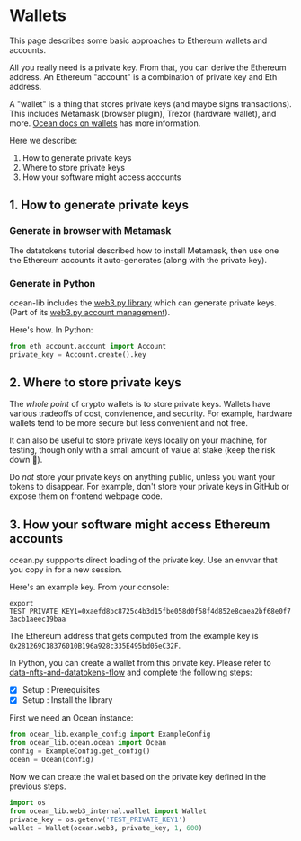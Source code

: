 <!--
Copyright 2022 Ocean Protocol Foundation
SPDX-License-Identifier: Apache-2.0
-->

# Wallets

This page describes some basic approaches to Ethereum wallets and accounts.

All you really need is a private key. From that, you can derive the Ethereum address. An Ethereum "account" is a combination of private key and Eth address.

A "wallet" is a thing that stores private keys (and maybe signs transactions). This includes Metamask (browser plugin), Trezor (hardware wallet), and more. [Ocean docs on wallets](https://docs.oceanprotocol.com/tutorials/wallets/) has more information.

Here we describe:

1.  How to generate private keys
2.  Where to store private keys
3.  How your software might access accounts

## 1. How to generate private keys

### Generate in browser with Metamask

The datatokens tutorial described how to install Metamask, then use one the Ethereum accounts it auto-generates (along with the private key).

### Generate in Python

ocean-lib includes the [web3.py library](https://web3py.readthedocs.io/en/stable/) which can generate private keys. (Part of its [web3.py account management](https://web3py.readthedocs.io/en/stable/web3.eth.html#web3.eth.Eth.accounts)).

Here's how. In Python:

```python
from eth_account.account import Account
private_key = Account.create().key
```

## 2. Where to store private keys

The _whole point_ of crypto wallets is to store private keys. Wallets have various tradeoffs of cost, convienence, and security. For example, hardware wallets tend to be more secure but less convenient and not free.

It can also be useful to store private keys locally on your machine, for testing, though only with a small amount of value at stake (keep the risk down 🐙).

Do _not_ store your private keys on anything public, unless you want your tokens to disappear. For example, don't store your private keys in GitHub or expose them on frontend webpage code.

## 3. How your software might access Ethereum accounts

ocean.py suppports direct loading of the private key. Use an envvar that you copy in for a new session.

Here's an example key. From your console:

`export TEST_PRIVATE_KEY1=0xaefd8bc8725c4b3d15fbe058d0f58f4d852e8caea2bf68e0f73acb1aeec19baa`

The Ethereum address that gets computed from the example key is `0x281269C18376010B196a928c335E495bd05eC32F`.

In Python, you can create a wallet from this private key. Please refer to [data-nfts-and-datatokens-flow](data-nfts-and-datatokens-flow.md) and complete the following steps:
- [x] Setup : Prerequisites
- [x] Setup : Install the library

First we need an Ocean instance:

```python
from ocean_lib.example_config import ExampleConfig
from ocean_lib.ocean.ocean import Ocean
config = ExampleConfig.get_config()
ocean = Ocean(config)
```

Now we can create the wallet based on the private key defined in the previous steps.

```python
import os
from ocean_lib.web3_internal.wallet import Wallet
private_key = os.getenv('TEST_PRIVATE_KEY1')
wallet = Wallet(ocean.web3, private_key, 1, 600)
```
